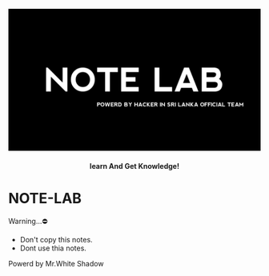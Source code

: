  ![HISL](https://github.com/hackersinsrilankaofc/NOTE-LAB/raw/main/image/note.jpg) <h4 align="center"> learn And Get Knowledge!</h4>

# NOTE-LAB

Warning...⛔

- Don't copy this notes.
- Dont use thia notes.

Powerd by Mr.White Shadow
